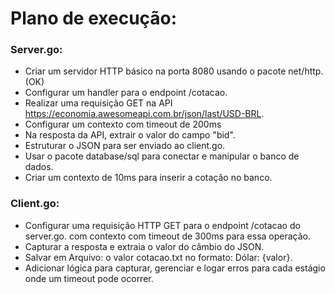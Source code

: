 # Plano de execução:

### Server.go:

* Criar um servidor HTTP básico na porta 8080 usando o pacote net/http. (OK)
* Configurar um handler para o endpoint /cotacao.
* Realizar uma requisição GET na API https://economia.awesomeapi.com.br/json/last/USD-BRL.
* Configurar um contexto com timeout de 200ms
* Na resposta da API, extrair o valor do campo "bid".
* Estruturar o JSON para ser enviado ao client.go.
* Usar o pacote database/sql para conectar e manipular o banco de dados.
* Criar um contexto de 10ms para inserir a cotação no banco.

### Client.go:

* Configurar uma requisição HTTP GET para o endpoint /cotacao do server.go. com
  contexto com timeout de 300ms para essa operação.
* Capturar a resposta e extraia o valor do câmbio do JSON.
* Salvar em Arquivo: o valor cotacao.txt no formato: Dólar: {valor}.
* Adicionar lógica para capturar, gerenciar e logar erros para cada estágio onde um timeout pode ocorrer.
